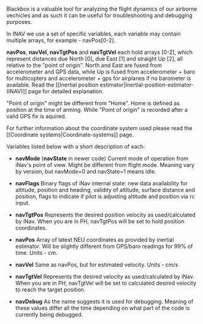 Blackbox is a valuable tool for analyzing the flight dynamics of our airborne vechicles and as such it can be useful for troubleshooting and debugging purposes.

In INAV we use a set of specific variables, each variable may contain multiple arrays, for example - navPos[0-2]. 

**navPos**, **navVel**, **navTgtPos** and **navTgtVel** each hold arrays [0-2], which represent distances due North [0], due East [1] and straight Up [2], all relative to the "point of origin".
North and East are fused from accelerometer and GPS data, while Up is fused from accelerometer + baro for multicopters and accelerometer + gps for airplanes if no barometer is available. Read the [[Inertial position estimator|Inertial-position-estimator-(INAV)]] page for detailed explanation.

"Point of origin" might be different from "Home". Home is defined as position at the time of arming. While "Point of origin" is recorded after a valid GPS fix is aquired.

For further information about the coordinate system used please read the [[Coordinate systems|Coordinate-systems]] page.

Variables listed below with a short description of each:

*  **navMode** (**navState** in newer code)
Current mode of operation from iNav's point of view. Might be different from flight mode. Meaning vary by version, but navMode=0 and navState=1 means idle.

* **navFlags** 
Binary flags of iNav internal state: new data availability for altitude, position and heading, validity of altitude, surface distance and position, flags to indicate if pilot is adjusting altitude and position via rc input.

* **navTgtPos** 
Represents the desired position velocity as used/calculated by iNav. When you are in PH, navTgtPos will be set to hold position coordinates. 

* **navPos** 
Array of latest NEU coordinates as provided by inertial estimator. Will be slightly different from GPS/baro readings for 99% of time. Units - cm. 

* **navVel** 
Same as navPos, but for estimated velocity. Units - cm/s

* **navTgtVel** 
Represents the desired velocity as used/calculated by iNav. When you are in PH, navTgtVel will be set to calculated desired velocity to reach the target position.

* **navDebug** 
As the name suggests it is used for debugging. Meaning of these values differ all the time depending on what part of the code is currently being debugged.